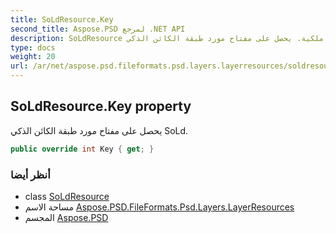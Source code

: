 ```yaml
---
title: SoLdResource.Key
second_title: Aspose.PSD لمرجع .NET API
description: SoLdResource ملكية. يحصل على مفتاح مورد طبقة الكائن الذكي SoLd.
type: docs
weight: 20
url: /ar/net/aspose.psd.fileformats.psd.layers.layerresources/soldresource/key/
---
```

## SoLdResource.Key property

يحصل على مفتاح مورد طبقة الكائن الذكي SoLd.

```csharp
public override int Key { get; }
```

### أنظر أيضا

* class [SoLdResource](../)
* مساحة الاسم [Aspose.PSD.FileFormats.Psd.Layers.LayerResources](../../soldresource/)
* المجسم [Aspose.PSD](../../../)


